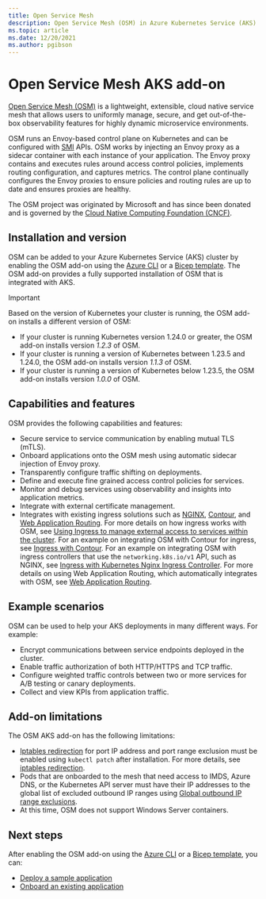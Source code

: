```yaml
---
title: Open Service Mesh
description: Open Service Mesh (OSM) in Azure Kubernetes Service (AKS)
ms.topic: article
ms.date: 12/20/2021
ms.author: pgibson
---
```


# Open Service Mesh AKS add-on

[Open Service Mesh (OSM)](https://docs.openservicemesh.io/) is a lightweight, extensible, cloud native service mesh that allows users to uniformly manage, secure, and get out-of-the-box observability features for highly dynamic microservice environments.

OSM runs an Envoy-based control plane on Kubernetes and can be configured with [SMI](https://smi-spec.io/) APIs. OSM works by injecting an Envoy proxy as a sidecar container with each instance of your application. The Envoy proxy contains and executes rules around access control policies, implements routing configuration, and captures metrics. The control plane continually configures the Envoy proxies to ensure policies and routing rules are up to date and ensures proxies are healthy.

The OSM project was originated by Microsoft and has since been donated and is governed by the [Cloud Native Computing Foundation (CNCF)](https://www.cncf.io/).

## Installation and version

OSM can be added to your Azure Kubernetes Service (AKS) cluster by enabling the OSM add-on using the [Azure CLI][osm-azure-cli] or a [Bicep template][osm-bicep]. The OSM add-on provides a fully supported installation of OSM that is integrated with AKS.

> [!IMPORTANT]
> Based on the version of Kubernetes your cluster is running, the OSM add-on installs a different version of OSM:
> - If your cluster is running Kubernetes version 1.24.0 or greater, the OSM add-on installs version *1.2.3* of OSM.
> - If your cluster is running a version of Kubernetes between 1.23.5 and 1.24.0, the OSM add-on installs version *1.1.3* of OSM.
> - If your cluster is running a version of Kubernetes below 1.23.5, the OSM add-on installs version *1.0.0* of OSM.

## Capabilities and features

OSM provides the following capabilities and features:

- Secure service to service communication by enabling mutual TLS (mTLS).
- Onboard applications onto the OSM mesh using automatic sidecar injection of Envoy proxy.
- Transparently configure traffic shifting on deployments.
- Define and execute fine grained access control policies for services.
- Monitor and debug services using observability and insights into application metrics.
- Integrate with external certificate management.
- Integrates with existing ingress solutions such as [NGINX][nginx], [Contour][contour], and [Web Application Routing][web-app-routing]. For more details on how ingress works with OSM, see [Using Ingress to manage external access to services within the cluster][osm-ingress]. For an example on integrating OSM with Contour for ingress, see [Ingress with Contour][osm-contour]. For an example on integrating OSM with ingress controllers that use the `networking.k8s.io/v1` API, such as NGINX, see [Ingress with Kubernetes Nginx Ingress Controller][osm-nginx]. For more details on using Web Application Routing, which automatically integrates with OSM, see [Web Application Routing][web-app-routing].

## Example scenarios

OSM can be used to help your AKS deployments in many different ways. For example:

- Encrypt communications between service endpoints deployed in the cluster.
- Enable traffic authorization of both HTTP/HTTPS and TCP traffic.
- Configure weighted traffic controls between two or more services for A/B testing or canary deployments.
- Collect and view KPIs from application traffic.

## Add-on limitations

The OSM AKS add-on has the following limitations:

* [Iptables redirection][ip-tables-redirection] for port IP address and port range exclusion must be enabled using `kubectl patch` after installation. For more details, see [iptables redirection][ip-tables-redirection].
* Pods that are onboarded to the mesh that need access to IMDS, Azure DNS, or the Kubernetes API server must have their IP addresses to the global list of excluded outbound IP ranges using [Global outbound IP range exclusions][global-exclusion].
* At this time, OSM does not support Windows Server containers.

## Next steps

After enabling the OSM add-on using the [Azure CLI][osm-azure-cli] or a [Bicep template][osm-bicep], you can:
* [Deploy a sample application][osm-deploy-sample-app]
* [Onboard an existing application][osm-onboard-app]

[ip-tables-redirection]: https://release-v1-2.docs.openservicemesh.io/docs/guides/traffic_management/iptables_redirection/
[global-exclusion]: https://release-v1-2.docs.openservicemesh.io/docs/guides/traffic_management/iptables_redirection/#global-outbound-ip-range-exclusions
[osm-azure-cli]: open-service-mesh-deploy-addon-az-cli.md
[osm-bicep]: open-service-mesh-deploy-addon-bicep.md
[osm-deploy-sample-app]: https://release-v1-2.docs.openservicemesh.io/docs/getting_started/install_apps/
[osm-onboard-app]: https://release-v1-2.docs.openservicemesh.io/docs/guides/app_onboarding/
[ip-tables-redirection]: https://docs.openservicemesh.io/docs/guides/traffic_management/iptables_redirection/
[global-exclusion]: https://docs.openservicemesh.io/docs/guides/traffic_management/iptables_redirection/#global-outbound-ip-range-exclusions
[nginx]: https://github.com/kubernetes/ingress-nginx
[contour]: https://projectcontour.io/
[osm-ingress]: https://release-v1-2.docs.openservicemesh.io/docs/guides/traffic_management/ingress/
[osm-contour]: https://release-v1-2.docs.openservicemesh.io/docs/demos/ingress_contour
[osm-nginx]: https://release-v1-2.docs.openservicemesh.io/docs/demos/ingress_k8s_nginx
[web-app-routing]: web-app-routing.md
